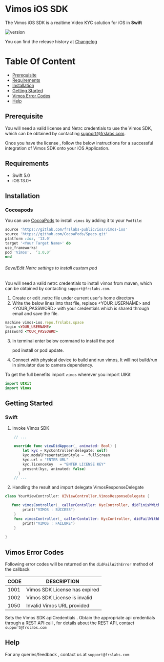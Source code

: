 # Vimos iOS SDK

The Vimos iOS SDK is a realtime Video KYC solution for iOS in **Swift**

![version](https://img.shields.io/badge/version-v1.0.0-blue)

You can find the release history at [Changelog](CHANGELOG.md)

# Table Of Content

- [Prerequisite](#prerequisite)
- [Requirements](#requirements)
- [Installation](#installation)
- [Getting Started](#getting-started)
- [Vimos Error Codes](#captus-error-codes)
- [Help](#help)

## Prerequisite

You will need a valid license and Netrc credentials to use the Vimos SDK, which can be obtained by contacting support@frslabs.com. 

Once you have the license , follow the below instructions for a successful integration of Vimos SDK onto your iOS Application.

## Requirements

- Swift 5.0
- iOS 13.0+

## Installation

### Cocoapods


You can use [CocoaPods](http://cocoapods.org/) to install `vimos` by adding it to your `Podfile`:

```ruby
source 'https://gitlab.com/frslabs-public/ios/vimos-ios'
source 'https://github.com/CocoaPods/Specs.git'
platform :ios, '13.0'
target '<Your Target Name>' do
use_frameworks!
pod 'Vimos',  ‘1.0.0’
end
```

###### Save/Edit Netrc settings to install custom pod

You will need a valid netrc credentials to install vimos from maven, which can be obtained by contacting `support@frslabs.com`. 

1. Create or edit .netrc file under current user's home directory
2. Write the below lines into that file, replace <YOUR_USERNAME> and <YOUR_PASSWORD> with your credentials which is shared through email and save the file.
```ruby
machine vimos-ios.repo.frslabs.space
login <YOUR_USERNAME>
password <YOUR_PASSOWRD>
```
3. In terminal enter below command to install the pod

   pod install or pod update.

4. Connect with physical device to build and run vimos, It will not build/run in simulator due to camera dependency.

To get the full benefits import `vimos` wherever you import UIKit

``` swift
import UIKit
import Vimos
```

## Getting Started

### Swift

1. Invoke Vimos SDK

```swift
    // ...
    
    override func viewDidAppear(_ animated: Bool) {
        let kyc = KycController(delegate: self)
        kyc.modalPresentationStyle = .fullScreen
        kyc.url = "ENTER URL"
        kyc.licenceKey   = "ENTER LICENSE KEY"
        present(kyc, animated: false)
      }
    // ...    
```

2. Handling the result and import delegate VimosResponseDelegate

```swift
class YourViewController: UIViewController,VimosResponseDelegate {

   func vimosController(_ callerContoller: KycController, didFinishWithResults results: VimosResults) {
        print("VIMOS : SUCCESS")
    }
    func vimosController(_ callerContoller: KycController, didFailWithError error: Int) {
        print("VIMOS : FAILURE")
    }
  
}
```

 ## Vimos Error Codes

   Following error codes will be returned on the `didFailWithError` method of the callback

   | CODE | DESCRIPTION                  |
   | ---- | ---------------------------- |
   | 1001  | Vimos SDK License has expired             |
   | 1002  | Vimos SDK License is invalid             |
   | 1050  | Invalid Vimos URL provided         |
   
   
   Sets the Vimos SDK apiCredentials . Obtain the appropriate api credentials through a REST API call , for details about the REST API, contact `support@frslabs.com`


   ## Help
   For any queries/feedback , contact us at `support@frslabs.com` 
